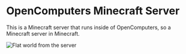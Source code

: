 # OpenComputers Minecraft Server
This is a Minecraft server that runs inside of OpenComputers, so a Minecraft server in Minecraft.

![Flat world from the server](https://cdn.discordapp.com/attachments/126338585707151361/742372335738421398/unknown.png)
